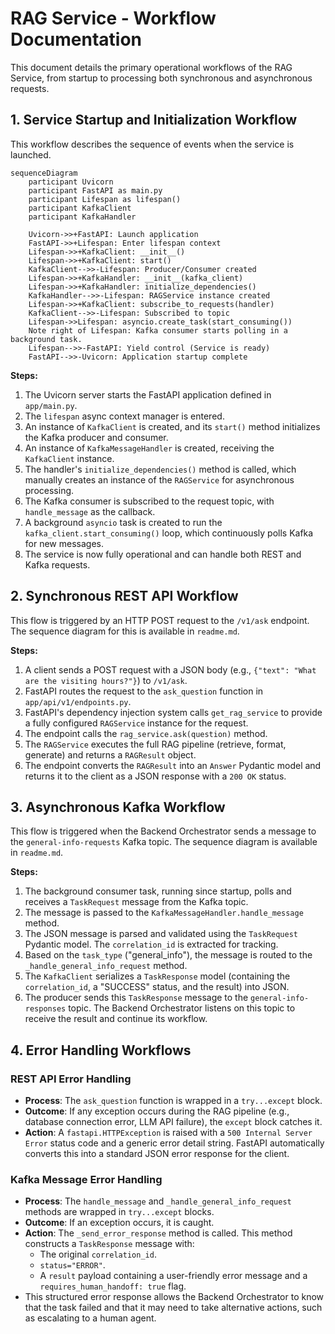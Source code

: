 # RAG Service - Workflow Documentation

This document details the primary operational workflows of the RAG Service, from startup to processing both synchronous and asynchronous requests.

## 1. Service Startup and Initialization Workflow

This workflow describes the sequence of events when the service is launched.

```mermaid
sequenceDiagram
    participant Uvicorn
    participant FastAPI as main.py
    participant Lifespan as lifespan()
    participant KafkaClient
    participant KafkaHandler

    Uvicorn->>+FastAPI: Launch application
    FastAPI->>+Lifespan: Enter lifespan context
    Lifespan->>+KafkaClient: __init__()
    Lifespan->>+KafkaClient: start()
    KafkaClient-->>-Lifespan: Producer/Consumer created
    Lifespan->>+KafkaHandler: __init__(kafka_client)
    Lifespan->>+KafkaHandler: initialize_dependencies()
    KafkaHandler-->>-Lifespan: RAGService instance created
    Lifespan->>+KafkaClient: subscribe_to_requests(handler)
    KafkaClient-->>-Lifespan: Subscribed to topic
    Lifespan->>Lifespan: asyncio.create_task(start_consuming())
    Note right of Lifespan: Kafka consumer starts polling in a background task.
    Lifespan-->>-FastAPI: Yield control (Service is ready)
    FastAPI-->>-Uvicorn: Application startup complete
```

**Steps:**
1.  The Uvicorn server starts the FastAPI application defined in `app/main.py`.
2.  The `lifespan` async context manager is entered.
3.  An instance of `KafkaClient` is created, and its `start()` method initializes the Kafka producer and consumer.
4.  An instance of `KafkaMessageHandler` is created, receiving the `KafkaClient` instance.
5.  The handler's `initialize_dependencies()` method is called, which manually creates an instance of the `RAGService` for asynchronous processing.
6.  The Kafka consumer is subscribed to the request topic, with `handle_message` as the callback.
7.  A background `asyncio` task is created to run the `kafka_client.start_consuming()` loop, which continuously polls Kafka for new messages.
8.  The service is now fully operational and can handle both REST and Kafka requests.

## 2. Synchronous REST API Workflow

This flow is triggered by an HTTP POST request to the `/v1/ask` endpoint. The sequence diagram for this is available in `readme.md`.

**Steps:**
1.  A client sends a POST request with a JSON body (e.g., `{"text": "What are the visiting hours?"}`) to `/v1/ask`.
2.  FastAPI routes the request to the `ask_question` function in `app/api/v1/endpoints.py`.
3.  FastAPI's dependency injection system calls `get_rag_service` to provide a fully configured `RAGService` instance for the request.
4.  The endpoint calls the `rag_service.ask(question)` method.
5.  The `RAGService` executes the full RAG pipeline (retrieve, format, generate) and returns a `RAGResult` object.
6.  The endpoint converts the `RAGResult` into an `Answer` Pydantic model and returns it to the client as a JSON response with a `200 OK` status.

## 3. Asynchronous Kafka Workflow

This flow is triggered when the Backend Orchestrator sends a message to the `general-info-requests` Kafka topic. The sequence diagram is available in `readme.md`.

**Steps:**
1.  The background consumer task, running since startup, polls and receives a `TaskRequest` message from the Kafka topic.
2.  The message is passed to the `KafkaMessageHandler.handle_message` method.
3.  The JSON message is parsed and validated using the `TaskRequest` Pydantic model. The `correlation_id` is extracted for tracking.
4.  Based on the `task_type` ("general_info"), the message is routed to the `_handle_general_info_request` method.
8.  The `KafkaClient` serializes a `TaskResponse` model (containing the `correlation_id`, a "SUCCESS" status, and the result) into JSON.
9.  The producer sends this `TaskResponse` message to the `general-info-responses` topic. The Backend Orchestrator listens on this topic to receive the result and continue its workflow.

## 4. Error Handling Workflows

### REST API Error Handling

- **Process**: The `ask_question` function is wrapped in a `try...except` block.
- **Outcome**: If any exception occurs during the RAG pipeline (e.g., database connection error, LLM API failure), the `except` block catches it.
- **Action**: A `fastapi.HTTPException` is raised with a `500 Internal Server Error` status code and a generic error detail string. FastAPI automatically converts this into a standard JSON error response for the client.

### Kafka Message Error Handling

- **Process**: The `handle_message` and `_handle_general_info_request` methods are wrapped in `try...except` blocks.
- **Outcome**: If an exception occurs, it is caught.
- **Action**: The `_send_error_response` method is called. This method constructs a `TaskResponse` message with:
  - The original `correlation_id`.
  - `status="ERROR"`.
  - A `result` payload containing a user-friendly error message and a `requires_human_handoff: true` flag.
- This structured error response allows the Backend Orchestrator to know that the task failed and that it may need to take alternative actions, such as escalating to a human agent.